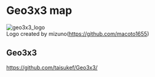 # Geo3x3 map

![geo3x3_logo](https://code4sabae.github.io/geo3x3-map/Geo3x3_Logo.png)  
Logo created by mizuno(https://github.com/macoto1655)  

## Geo3x3
https://github.com/taisukef/Geo3x3/  
